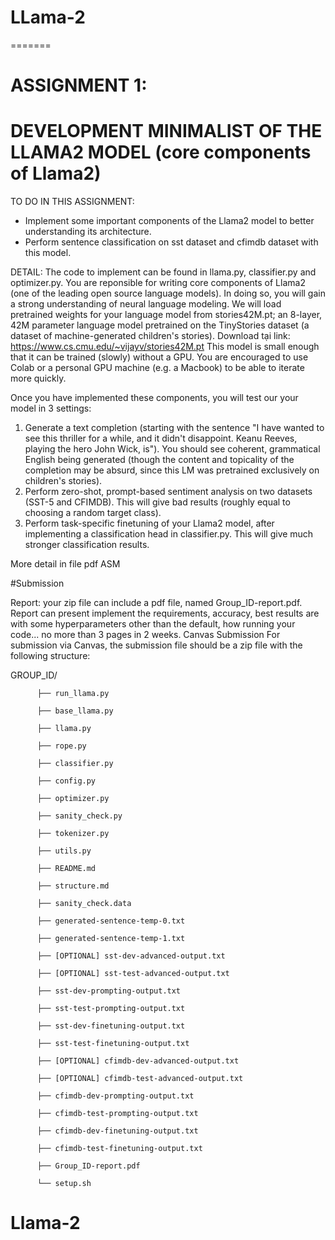 
# LLama-2
=======
# ASSIGNMENT 1: 
# DEVELOPMENT MINIMALIST OF THE LLAMA2 MODEL (core components of Llama2)

TO DO IN THIS ASSIGNMENT:
- Implement some important components of the Llama2 model to better understanding its architecture. 
- Perform sentence classification on sst dataset and cfimdb dataset with this model.

DETAIL:
The code to implement can be found in llama.py, classifier.py and optimizer.py. You are reponsible for writing core components of Llama2 (one of the leading open source language models). 
In doing so, you will gain a strong understanding of neural language modeling. We will load pretrained weights for your language model from stories42M.pt; an 8-layer, 42M parameter language model pretrained on the TinyStories dataset (a dataset of machine-generated children's stories). Download tại link:  https://www.cs.cmu.edu/~vijayv/stories42M.pt
This model is small enough that it can be trained (slowly) without a GPU. You are encouraged to use Colab or a personal GPU machine (e.g. a Macbook) to be able to iterate more quickly.

Once you have implemented these components, you will test our your model in 3 settings:
1.	Generate a text completion (starting with the sentence "I have wanted to see this thriller for a while, and it didn't disappoint. Keanu Reeves, playing the hero John Wick, is"). You should see coherent, grammatical English being generated (though the content and topicality of the completion may be absurd, since this LM was pretrained exclusively on children's stories).
2.	Perform zero-shot, prompt-based sentiment analysis on two datasets (SST-5 and CFIMDB). This will give bad results (roughly equal to choosing a random target class).
3.	Perform task-specific finetuning of your Llama2 model, after implementing a classification head in classifier.py. This will give much stronger classification results.

More detail in file pdf ASM

#Submission

Report: your zip file can include a pdf file, named Group_ID-report.pdf. Report can present implement the requirements, accuracy, best results are with some hyperparameters other than the default, how running your code... no more than 3 pages in 2 weeks.
Canvas Submission
For submission via Canvas, the submission file should be a zip file with the following structure:

GROUP_ID/

          ├── run_llama.py

          ├── base_llama.py

          ├── llama.py

          ├── rope.py

          ├── classifier.py
          
          ├── config.py
          
          ├── optimizer.py
          
          ├── sanity_check.py
          
          ├── tokenizer.py
          
          ├── utils.py
          
          ├── README.md
          
          ├── structure.md
          
          ├── sanity_check.data
          
          ├── generated-sentence-temp-0.txt
          
          ├── generated-sentence-temp-1.txt
          
          ├── [OPTIONAL] sst-dev-advanced-output.txt
          
          ├── [OPTIONAL] sst-test-advanced-output.txt
          
          ├── sst-dev-prompting-output.txt
          
          ├── sst-test-prompting-output.txt
          
          ├── sst-dev-finetuning-output.txt
          
          ├── sst-test-finetuning-output.txt
          
          ├── [OPTIONAL] cfimdb-dev-advanced-output.txt
          
          ├── [OPTIONAL] cfimdb-test-advanced-output.txt
          
          ├── cfimdb-dev-prompting-output.txt
          
          ├── cfimdb-test-prompting-output.txt
          
          ├── cfimdb-dev-finetuning-output.txt
          
          ├── cfimdb-test-finetuning-output.txt
          
          ├── Group_ID-report.pdf
          
          └── setup.sh

# Llama-2

